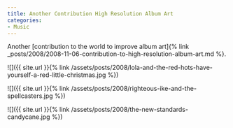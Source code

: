 ```yaml
---
title: Another Contribution High Resolution Album Art
categories:
- Music
---
```


Another [contribution to the world to improve album art]{% link _posts/2008/2008-11-06-contribution-to-high-resolution-album-art.md %}.



  
   ![]({{ site.url }}{% link /assets/posts/2008/lola-and-the-red-hots-have-yourself-a-red-little-christmas.jpg %})
  

  
   ![]({{ site.url }}{% link /assets/posts/2008/righteous-ike-and-the-spellcasters.jpg %})
  

  
   ![]({{ site.url }}{% link /assets/posts/2008/the-new-standards-candycane.jpg %})
  


